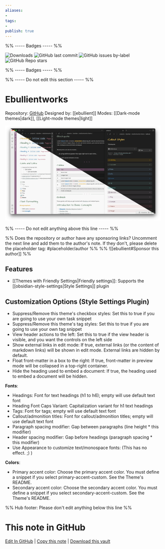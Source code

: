 ```yaml
---
aliases:
- 
tags: 
- 
publish: true
---
```


%% ----- Badges ----- %%

![Downloads](https://img.shields.io/badge/downloads-14647-573E7A?style=for-the-badge&logo=)
![GitHub last commit](https://img.shields.io/github/last-commit/ebullient/obsidian-theme-ebullientworks?color=573E7A&label=last%20update&logo=github&style=for-the-badge)
![GitHub issues by-label](https://img.shields.io/github/issues/ebullient/obsidian-theme-ebullientworks/help%20wanted?color=573E7A&logo=github&style=for-the-badge) 
![GitHub Repo stars](https://img.shields.io/github/stars/ebullient/obsidian-theme-ebullientworks?color=573E7A&logo=github&style=for-the-badge)

%% ----- Badges ----- %%

%% ----- Do not edit this section ----- %%

# Ebullientworks

Repository: [GitHub](https://github.com/ebullient/obsidian-theme-ebullientworks)
Designed by: [[ebullient]]
Modes: [[Dark-mode themes|dark]], [[Light-mode themes|light]]



![screenshot](https://github.com/ebullient/obsidian-theme-ebullientworks/raw/HEAD/images/ebullientworks-theme.jpg)

%% ----- Do not edit anything above this line ----- %% 

%% Does the repository or author have any sponsoring links? Uncomment the next line and add them to the author's note. If they don't, please delete the placeholder tag: #placeholder/author %%
%% ![[ebullient#Sponsor this author]] %%


## Features

- [[Themes with Friendly Settings|Friendly settings]]: Supports the [[obsidian-style-settings|Style Settings]] plugin

## Customization Options (Style Settings Plugin) 
- Suppress/Remove this theme's checkbox styles: Set this to true if you are going to use your own task snippet
- Suppress/Remove this theme's tag styles: Set this to true if you are going to use your own tag snippet
- View header actions to the left: Set this to true if the view header is visible, and you want the controls on the left side
- Show external links in edit mode: If true, external links (or the content of markdown links) will be shown in edit mode. External links are hidden by default.
- Float front-matter in a box to the right: If true, front-matter in preview mode will be collapsed in a top-right container.
- Hide the heading used to embed a document: If true, the heading used to embed a document will be hidden.

**Fonts**: 
- Headings: Font for text headings (h1 to h6); empty will use default text font
- Heading Font Caps Variant: Capitalization variant for h1 text headings
- Tags: Font for tags; empty will use default text font
- Callout/admonition titles: Font for callout/admonition titles; empty will use default text font
- Paragraph spacing modifier: Gap between paragraphs (line height * this modifier)
- Header spacing modifier: Gap before headings (paragraph spacing * this modifier)
- Use Appearance to customize text/monospace fonts: (This has no effect. ;) )

**Colors**: 
- Primary accent color: Choose the primary accent color. You must define a snippet if you select primary-accent-custom. See the Theme's README.
- Secondary accent color: Choose the secondary accent color. You must define a snippet if you select secondary-accent-custom. See the Theme's README.


%% Hub footer: Please don't edit anything below this line %%

# This note in GitHub

<span class="git-footer">[Edit In GitHub](https://github.dev/obsidian-community/obsidian-hub/blob/main/02%20-%20Community%20Expansions/02.05%20All%20Community%20Expansions/Themes/Ebullientworks.md "git-hub-edit-note") | [Copy this note](https://raw.githubusercontent.com/obsidian-community/obsidian-hub/main/02%20-%20Community%20Expansions/02.05%20All%20Community%20Expansions/Themes/Ebullientworks.md "git-hub-copy-note") | [Download this vault](https://github.com/obsidian-community/obsidian-hub/archive/refs/heads/main.zip "git-hub-download-vault") </span>
